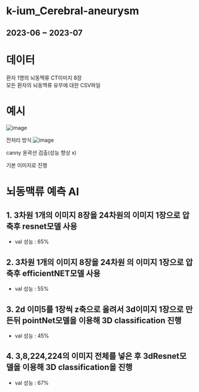 # k-ium_Cerebral-aneurysm

## 2023-06 ~ 2023-07

# 데이터  
환자 1명의 뇌동맥류 CT이미지 8장  
모든 환자의 뇌동맥류 유무에 대한 CSV파일  

# 예시
![image](https://github.com/dohun-mat/k-ium_Cerebral-aneurysm/assets/81942144/f99dc604-1718-46e2-bcb5-6e0d479bc50c)

전처리 방식
![image](https://github.com/dohun-mat/k-ium_Cerebral-aneurysm/assets/81942144/42418828-22cc-4a2b-9322-df2c8360dbc8)

canny 윤곽선 검출(성능 향상 x)

기본 이미지로 진행

# 뇌동맥류 예측 AI  
## 1. 3차원 1개의 이미지 8장을 24차원의 이미지 1장으로 압축후 resnet모델 사용
- val 성능 : 65%    
## 2. 3차원 1개의 이미지 8장을 24차원 의 이미지 1장으로 압축후 efficientNET모델 사용
- val 성능 : 55%
## 3. 2d 이미5를 1장씩 z축으로 올려서 3d이미지 1장으로 만든뒤 pointNet모델을 이용해 3D classification 진행 
- val 성능 : 45%
## 4. 3,8,224,224의 이미지 전체를 넣은 후 3dResnet모델을 이용해 3D classification을 진행
- val 성능 : 67%

